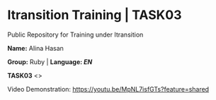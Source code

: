 # Itransition Training | TASK03
Public Repository for Training under Itransition 

 **Name:** Alina Hasan
 
 **Group:** Ruby | **Language: *EN***

**TASK03** <<Completed using Python>>

Video Demonstration: https://youtu.be/MpNL7isfGTs?feature=shared 


